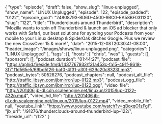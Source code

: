 {
  "type": "episode",
  "draft": false,
  "show_slug": "linux-unplugged",
  "show_name": "LINUX Unplugged",
  "episode": 122,
  "episode_padded": "0122",
  "episode_guid": "24808793-BD6D-4500-9BC0-EA58BF031120",
  "slug": "122",
  "title": "Thunderclouds around Thunderbird",
  "description": "Mozilla wants to spin off Thunderbird & launch an iOS ad blocker that only works with Safari, our best solutions for syncing your Podcasts from your mobile to your Linux desktop & SpiderOak ditches Google. Plus we review the new CrossOver 15 & more!",
  "date": "2015-12-08T20:30:41-08:00",
  "header_image": "/images/shows/linux-unplugged.png",
  "categories": [
    "LINUX Unplugged"
  ],
  "tags": [],
  "hosts": [
    "chris",
    "wes"
  ],
  "guests": [],
  "sponsors": [],
  "podcast_duration": "01:44:27",
  "podcast_file": "https://aphid.fireside.fm/d/1437767933/f31a453c-fa15-491f-8618-3f71f1d565e5/69bd5f26-baf0-4f31-a30f-629c20c8323f.mp3",
  "podcast_bytes": 50528276,
  "podcast_chapters": null,
  "podcast_alt_file": "http://traffic.libsyn.com/jbmirror/lup-0122.mp3",
  "podcast_ogg_file": "http://traffic.libsyn.com/jbmirror/lup-0122.ogg",
  "video_file": "http://201406.jb-dl.cdn.scaleengine.net/linuxun/2015/lup-0122-432p.mp4",
  "video_hd_file": "http://201406.jb-dl.cdn.scaleengine.net/linuxun/2015/lup-0122.mp4",
  "video_mobile_file": null,
  "youtube_link": "https://www.youtube.com/watch?v=qBoxqO1zFgI",
  "jb_url": "/91276/thunderclouds-around-thunderbird-lup-122/",
  "fireside_url": "/122"
}

